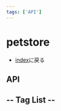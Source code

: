 ```yaml
---
tags: ['API']
---
```

# petstore
- [index](/)に戻る

## API

<OpenApi :page='$page' fileRelativePath='swagger.yaml' />

## -- Tag List --
<TagList />
